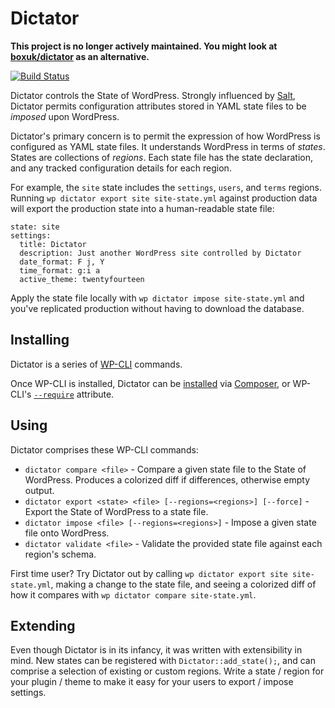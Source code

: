 # Dictator

**This project is no longer actively maintained. You might look at [boxuk/dictator](https://github.com/boxuk/dictator) as an alternative.**

[![Build Status](https://travis-ci.org/danielbachhuber/dictator.png?branch=master)](https://travis-ci.org/danielbachhuber/dictator)

Dictator controls the State of WordPress. Strongly influenced by [Salt](http://www.saltstack.com/), Dictator permits configuration attributes stored in YAML state files to be *imposed* upon WordPress.

Dictator's primary concern is to permit the expression of how WordPress is configured as YAML state files. It understands WordPress in terms of *states*. States are collections of *regions*. Each state file has the state declaration, and any tracked configuration details for each region.

For example, the `site` state includes the `settings`, `users`, and `terms` regions. Running `wp dictator export site site-state.yml` against production data will export the production state into a human-readable state file:

	state: site
	settings:
	  title: Dictator
	  description: Just another WordPress site controlled by Dictator
	  date_format: F j, Y
	  time_format: g:i a
	  active_theme: twentyfourteen

Apply the state file locally with `wp dictator impose site-state.yml` and you've replicated production without having to download the database.

## Installing

Dictator is a series of [WP-CLI](http://wp-cli.org) commands.

Once WP-CLI is installed, Dictator can be [installed](https://github.com/wp-cli/wp-cli/wiki/Community-Packages) via [Composer](https://getcomposer.org/), or WP-CLI's [`--require`](http://wp-cli.org/config/) attribute.

## Using

Dictator comprises these WP-CLI commands:

* `dictator compare <file>` - Compare a given state file to the State of WordPress. Produces a colorized diff if differences, otherwise empty output.
* `dictator export <state> <file> [--regions=<regions>] [--force]` - Export the State of WordPress to a state file.
* `dictator impose <file> [--regions=<regions>]` - Impose a given state file onto WordPress.
* `dictator validate <file>` - Validate the provided state file against each region's schema.

First time user? Try Dictator out by calling `wp dictator export site site-state.yml`, making a change to the state file, and seeing a colorized diff of how it compares with `wp dictator compare site-state.yml`.

## Extending

Even though Dictator is in its infancy, it was written with extensibility in mind. New states can be registered with `Dictator::add_state();`, and can comprise a selection of existing or custom regions. Write a state / region for your plugin / theme to make it easy for your users to export / impose settings.
